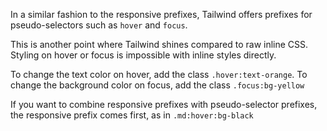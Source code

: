 In a similar fashion to the responsive prefixes, Tailwind offers prefixes for pseudo-selectors such as `hover` and `focus`.

This is another point where Tailwind shines compared to raw inline CSS. Styling on hover or focus is impossible with inline styles directly.

To change the text color on hover, add the class `.hover:text-orange`. To change the background color on focus, add the class `.focus:bg-yellow`

If you want to combine responsive prefixes with pseudo-selector prefixes, the responsive prefix comes first, as in `.md:hover:bg-black`